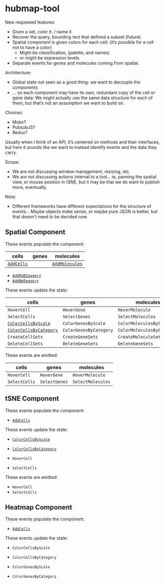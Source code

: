 # hubmap-tool

New requested features:
- Given a set, color it. / name it
- Recover the query, bounding rect that defined a subset (future)
- Spatial component is given colors for each cell: (it’s possible for a cell not to have a color)
  - Might be classification,  (palette, and names)
  - or might be expression levels.
- Separate events for genes and molecules coming from spatial.

Architecture:
- Global state not seen as a good thing: we want to decouple the components
- ... so each component may have its own, redundant copy of the cell or gene data: We might actually use the same data structure for each of them, but that’s not an assumption we want to build on.

Choices:
- Mobx?
- PubsubJS?
- Redux?

Usually when I think of an API, it’s centered on methods and their interfaces, but here it sounds like we want to instead identify events and the data they carry.

Scope:
- We are not discussing window management, resizing, etc.
- We are not discussing actions internal to a tool… ie, panning the spatial view, or mouse position in tSNE, but it may be that we do want to publish more, eventually.

Note:
- Different frameworks have different expectations for the structure of events...
Maybe objects make sense, or maybe pure JSON is better, but that doesn't need to be
decided now.

## Spatial Component

These events populate the component:

| cells | genes | molecules |
| ----- | ----- | --------- |
| [`AddCells`](src/api-fixtures/AddCells.json) |  | [`AddMolecules`](src/api-fixtures/AddMolecules.json) |

- [`AddRGBImagery`](src/api-fixtures/AddRGBImagery.json)
- [`AddBWImagery`](src/api-fixtures/AddBWImagery.json)

These events update the state:

| cells | genes | molecules |
| ----- | ----- | --------- |
| `HoverCell` | `HoverGene` | `HoverMolecule` |
| `SelectCells` | `SelectGenes` | `SelectMolecules` |
| [`ColorCellsByScale`](src/api-fixtures/ColorCellsByScale.json) | `ColorGenesByScale` | `ColorMoleculesByScale` |
| [`ColorCellsByCategory`](src/api-fixtures/ColorCellsByCategory.json) | `ColorGenesByCategory` | `ColorMoleculesByCategory` |
| `CreateCellSets` | `CreateGeneSets` | `CreateMoleculeSets` |
| `DeleteCellSets` | `DeleteGeneSets` | `DeleteGeneSets` |

These events are emitted:

| cells | genes | molecules |
| ----- | ----- | --------- |
| `HoverCell` | `HoverGene` | `HoverMolecule` |
| `SelectCells` | `SelectGenes` | `SelectMolecules` |

## tSNE Component

These events populate the component:

- [`AddCells`](src/api-fixtures/AddCells.json)

These events update the state:

- [`ColorCellsByScale`](src/api-fixtures/ColorCellsByScale.json)
- [`ColorCellsByCategory`](src/api-fixtures/ColorCellsByCategory.json)

- `HoverCell`
- `SelectCells`

These events are emitted:

- `HoverCell`
- `SelectCells`

## Heatmap Component

These events populate the component:

- [`AddCells`](src/api-fixtures/AddCells.json)

These events update the state:

- `ColorCellsByScale`
- `ColorCellsByCategory`

- `ColorGenesByScale`
- `ColorGenesByCategory`
